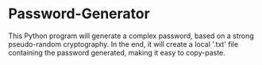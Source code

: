 # Password-Generator
This Python program will generate a complex password, based on a strong pseudo-random cryptography.
In the end, it will create a local '.txt' file containing the password generated, making it easy to copy-paste. 
